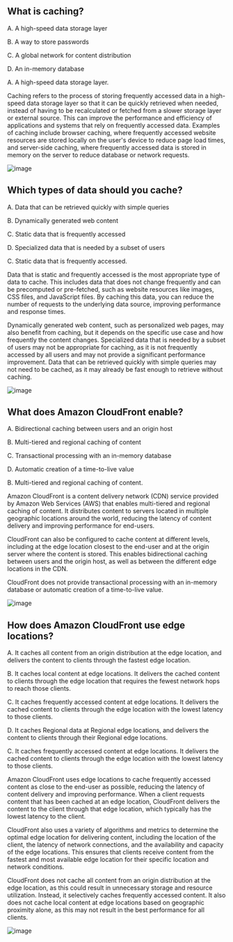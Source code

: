 ## What is caching? 
A. A high-speed data storage layer

B. A way to store passwords 

C. A global network for content distribution 

D. An in-memory database 

A. A high-speed data storage layer.

Caching refers to the process of storing frequently accessed data in a high-speed data storage layer so that it can be quickly retrieved when needed, instead of having to be recalculated or fetched from a slower storage layer or external source. This can improve the performance and efficiency of applications and systems that rely on frequently accessed data. Examples of caching include browser caching, where frequently accessed website resources are stored locally on the user's device to reduce page load times, and server-side caching, where frequently accessed data is stored in memory on the server to reduce database or network requests.

![image](https://user-images.githubusercontent.com/126258837/230869562-4a341460-b698-4ab2-9e64-4864fd1a9f21.png)


## Which types of data should you cache? 
A. Data that can be retrieved quickly with simple queries 

B. Dynamically generated web content 

C. Static data that is frequently accessed 

D. Specialized data that is needed by a subset of users 


C. Static data that is frequently accessed.

Data that is static and frequently accessed is the most appropriate type of data to cache. This includes data that does not change frequently and can be precomputed or pre-fetched, such as website resources like images, CSS files, and JavaScript files. By caching this data, you can reduce the number of requests to the underlying data source, improving performance and response times.

Dynamically generated web content, such as personalized web pages, may also benefit from caching, but it depends on the specific use case and how frequently the content changes. Specialized data that is needed by a subset of users may not be appropriate for caching, as it is not frequently accessed by all users and may not provide a significant performance improvement. Data that can be retrieved quickly with simple queries may not need to be cached, as it may already be fast enough to retrieve without caching.

![image](https://user-images.githubusercontent.com/126258837/230872533-b0cf0f18-4c0d-4eb4-a030-71741cf62a6d.png)

## What does Amazon CloudFront enable? 
A. Bidirectional caching between users and an origin host 

B. Multi-tiered and regional caching of content 

C. Transactional processing with an in-memory database 

D. Automatic creation of a time-to-live value 


B. Multi-tiered and regional caching of content.

Amazon CloudFront is a content delivery network (CDN) service provided by Amazon Web Services (AWS) that enables multi-tiered and regional caching of content. It distributes content to servers located in multiple geographic locations around the world, reducing the latency of content delivery and improving performance for end-users.

CloudFront can also be configured to cache content at different levels, including at the edge location closest to the end-user and at the origin server where the content is stored. This enables bidirectional caching between users and the origin host, as well as between the different edge locations in the CDN.

CloudFront does not provide transactional processing with an in-memory database or automatic creation of a time-to-live value.

![image](https://user-images.githubusercontent.com/126258837/230873553-c16f6293-928f-4103-89d1-5884a74792b4.png)


## How does Amazon CloudFront use edge locations? 
A. It caches all content from an origin distribution at the edge location, and delivers the content to clients through the fastest edge location. 

B. It caches local content at edge locations. It delivers the cached content to clients through the edge location that requires the fewest network hops to reach those clients. 

C. It caches frequently accessed content at edge locations. It delivers the cached content to clients through the edge location with the lowest latency to those clients. 

D. It caches Regional data at Regional edge locations, and delivers the content to clients through their Regional edge locations. 

C. It caches frequently accessed content at edge locations. It delivers the cached content to clients through the edge location with the lowest latency to those clients.

Amazon CloudFront uses edge locations to cache frequently accessed content as close to the end-user as possible, reducing the latency of content delivery and improving performance. When a client requests content that has been cached at an edge location, CloudFront delivers the content to the client through that edge location, which typically has the lowest latency to the client.

CloudFront also uses a variety of algorithms and metrics to determine the optimal edge location for delivering content, including the location of the client, the latency of network connections, and the availability and capacity of the edge locations. This ensures that clients receive content from the fastest and most available edge location for their specific location and network conditions.

CloudFront does not cache all content from an origin distribution at the edge location, as this could result in unnecessary storage and resource utilization. Instead, it selectively caches frequently accessed content. It also does not cache local content at edge locations based on geographic proximity alone, as this may not result in the best performance for all clients.

![image](https://user-images.githubusercontent.com/126258837/230874251-892c1a34-d175-4f73-b82e-894175fd4efc.png)



















